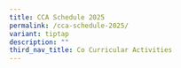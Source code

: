```yaml
---
title: CCA Schedule 2025
permalink: /cca-schedule-2025/
variant: tiptap
description: ""
third_nav_title: Co Curricular Activities
---
```

